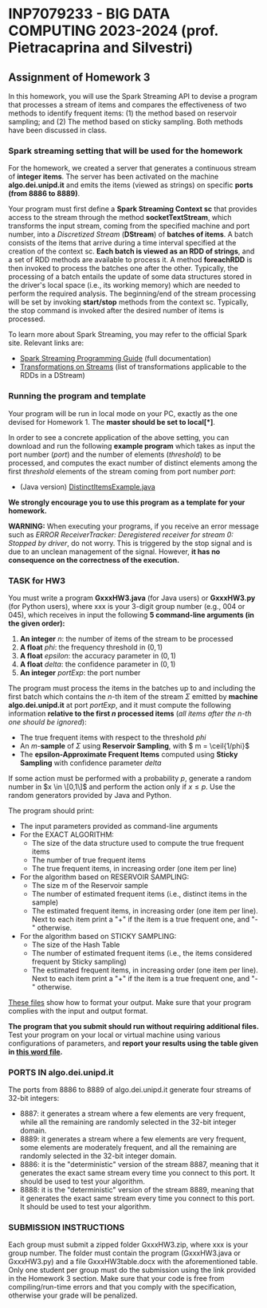 # INP7079233 - BIG DATA COMPUTING 2023-2024 (prof. Pietracaprina and Silvestri)

## Assignment of Homework 3

In this homework, you will use the Spark Streaming API to devise a program that processes a stream of items and compares the effectiveness of two methods to identify frequent items: (1) the method based on reservoir sampling; and (2) The method based on sticky sampling. Both methods have been discussed in class.

### Spark streaming setting that will be used for the homework

For the homework, we created a server that generates a continuous stream of **integer items**. The server has been activated on the machine **algo.dei.unipd.it** and emits the items (viewed as strings) on specific **ports (from 8886 to 8889)**. 

Your program must first define a **Spark Streaming Context sc** that provides access to the stream through the method **socketTextStream**, which transforms the input stream, coming from the specified machine and port number, into a *Discretized Stream* (**DStream**) of **batches of items**. A batch consists of the items that arrive during a time interval specified at the creation of the context sc. **Each batch is viewed as an RDD of strings**, and a set of RDD methods are available to process it. A method **foreachRDD** is then invoked to process the batches one after the other. Typically, the processing of a batch entails the update of some data structures stored in the driver's local space (i.e., its working memory) which are needed to perform the required analysis. The beginning/end of the stream processing will be set by invoking **start/stop** methods from the context sc. Typically, the stop command is invoked after the desired number of items is processed.

To learn more about Spark Streaming, you may refer to the official Spark site. Relevant links are:

- [Spark Streaming Programming Guide](https://spark.apache.org/docs/latest/streaming-programming-guide.html) (full documentation)
- [Transformations on Streams](https://spark.apache.org/docs/latest/streaming-programming-guide.html#transformations-on-dstreams) (list of transformations applicable to the RDDs in a DStream)

### Running the program and template

Your program will be run in local mode on your PC, exactly as the one devised for Homework 1. The **master should be set to local[*]**.

In order to see a concrete application of the above setting, you can download and run the following **example program** which takes as input the port number (*port*) and the number of elements (*threshold*) to be processed, and computes the exact number of distinct elements among the first *threshold* elements of the stream coming from port number *port*:

- (Java version) [DistinctItemsExample.java](https://esami.elearning.unipd.it/pluginfile.php/463565/mod_page/content/59/DistinctItemsExample.java?time=1716734392735)

**We strongly encourage you to use this program as a template for your homework.**

**WARNING:** When executing your programs, if you receive an error message such as *ERROR ReceiverTracker: Deregistered receiver for stream 0: Stopped by driver*, do not worry. This is triggered by the stop signal and is due to an unclean management of the signal. However, **it has no consequence on the correctness of the execution.**

### TASK for HW3

You must write a program **GxxxHW3.java** (for Java users) or **GxxxHW3.py** (for Python users), where xxx is your 3-digit group number (e.g., 004 or 045), which receives in input the following **5 command-line arguments (in the given order):**

1. **An integer** *n*: the number of items of the stream to be processed
2. **A float** *phi*: the frequency threshold in $(0,1)$
3. **A float** *epsilon*: the accuracy parameter in $(0,1)$
4. **A float** *delta*: the confidence parameter in $(0,1)$
5. **An integer** *portExp*: the port number

The program must process the items in the batches up to and including the first batch which contains the $n$-th item of the stream $\Sigma$ emitted by **machine algo.dei.unipd.it** at port *portExp*, and it must compute the following information **relative to the first *n* processed items** (*all items after the n-th one should be ignored*):

- The true frequent items with respect to the threshold *phi*
- An *m*-**sample** of $\Sigma$ using **Reservoir Sampling**, with $ m = \ceil{1/phi}$
- The **epsilon-Approximate Frequent Items** computed using **Sticky Sampling** with confidence parameter *delta*

If some action must be performed with a probability $p$, generate a random number in $x \in \[0,1\]$ and perform the action only if  $x\le p$. Use the random generators provided by Java and Python.

The program should print:

- The input parameters provided as command-line arguments
- For the EXACT ALGORITHM:
  - The size of the data structure used to compute the true frequent items
  - The number of true frequent items
  - The true frequent items, in increasing order (one item per line)
- For the algorithm based on RESERVOIR SAMPLING:
  - The size m of the Reservoir sample
  - The number of estimated frequent items (i.e., distinct items in the sample)
  - The estimated frequent items, in increasing order (one item per line). Next to each item print a "+" if the item is a true frequent one, and "-" otherwise.
- For the algorithm based on STICKY SAMPLING:
  - The size of the Hash Table
  - The number of estimated frequent items (i.e., the items considered frequent by Sticky sampling)
  - The estimated frequent items, in increasing order (one item per line). Next to each item print a "+" if the item is a true frequent one, and "-" otherwise.

[These files](./output_examples/) show how to format your output. Make sure that your program complies with the input and output format.

**The program that you submit should run without requiring additional files.** Test your program on your local or virtual machine using various configurations of parameters, and **report your results using the table given in [this word file](../TableHW3.docx).**

### PORTS IN algo.dei.unipd.it

The ports from 8886 to 8889 of algo.dei.unipd.it generate four streams of 32-bit integers:

- 8887: it generates a stream where a few elements are very frequent, while all the remaining are randomly selected in the 32-bit integer domain.
- 8889: it generates a stream where a few elements are very frequent, some elements are moderately frequent, and all the remaining are randomly selected in the 32-bit integer domain.
- 8886: it is the "deterministic" version of the stream 8887, meaning that it generates the exact same stream every time you connect to this port. It should be used to test your algorithm.
- 8888: it is the "deterministic" version of the stream 8889, meaning that it generates the exact same stream every time you connect to this port. It should be used to test your algorithm.

### SUBMISSION INSTRUCTIONS

Each group must submit a zipped folder GxxxHW3.zip, where xxx is your group number. The folder must contain the program (GxxxHW3.java or GxxxHW3.py) and a file GxxxHW3table.docx with the aforementioned table. Only one student per group must do the submission using the link provided in the Homework 3 section. Make sure that your code is free from compiling/run-time errors and that you comply with the specification, otherwise your grade will be penalized.
